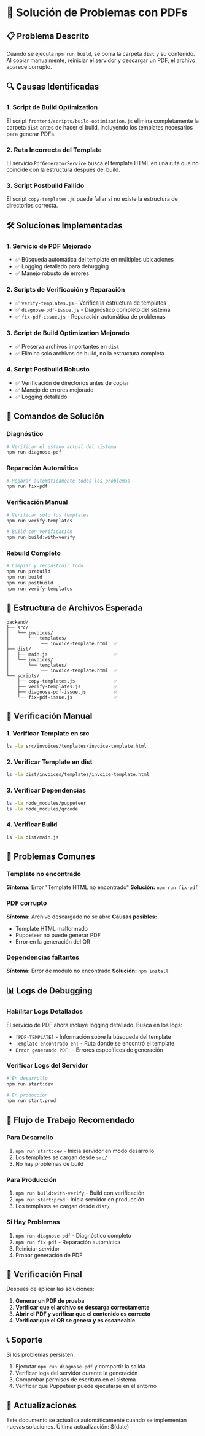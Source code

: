 # 🔧 Solución de Problemas con PDFs

## 📋 Problema Descrito
Cuando se ejecuta `npm run build`, se borra la carpeta `dist` y su contenido. Al copiar manualmente, reiniciar el servidor y descargar un PDF, el archivo aparece corrupto.

## 🔍 Causas Identificadas

### 1. **Script de Build Optimization**
El script `frontend/scripts/build-optimization.js` elimina completamente la carpeta `dist` antes de hacer el build, incluyendo los templates necesarios para generar PDFs.

### 2. **Ruta Incorrecta del Template**
El servicio `PdfGeneratorService` busca el template HTML en una ruta que no coincide con la estructura después del build.

### 3. **Script Postbuild Fallido**
El script `copy-templates.js` puede fallar si no existe la estructura de directorios correcta.

## 🛠️ Soluciones Implementadas

### 1. **Servicio de PDF Mejorado**
- ✅ Búsqueda automática del template en múltiples ubicaciones
- ✅ Logging detallado para debugging
- ✅ Manejo robusto de errores

### 2. **Scripts de Verificación y Reparación**
- ✅ `verify-templates.js` - Verifica la estructura de templates
- ✅ `diagnose-pdf-issue.js` - Diagnóstico completo del sistema
- ✅ `fix-pdf-issue.js` - Reparación automática de problemas

### 3. **Script de Build Optimization Mejorado**
- ✅ Preserva archivos importantes en `dist`
- ✅ Elimina solo archivos de build, no la estructura completa

### 4. **Script Postbuild Robusto**
- ✅ Verificación de directorios antes de copiar
- ✅ Manejo de errores mejorado
- ✅ Logging detallado

## 🚀 Comandos de Solución

### Diagnóstico
```bash
# Verificar el estado actual del sistema
npm run diagnose-pdf
```

### Reparación Automática
```bash
# Reparar automáticamente todos los problemas
npm run fix-pdf
```

### Verificación Manual
```bash
# Verificar solo los templates
npm run verify-templates

# Build con verificación
npm run build:with-verify
```

### Rebuild Completo
```bash
# Limpiar y reconstruir todo
npm run prebuild
npm run build
npm run postbuild
npm run verify-templates
```

## 📁 Estructura de Archivos Esperada

```
backend/
├── src/
│   └── invoices/
│       └── templates/
│           └── invoice-template.html  ✅
├── dist/
│   ├── main.js                        ✅
│   └── invoices/
│       └── templates/
│           └── invoice-template.html  ✅
└── scripts/
    ├── copy-templates.js              ✅
    ├── verify-templates.js            ✅
    ├── diagnose-pdf-issue.js          ✅
    └── fix-pdf-issue.js               ✅
```

## 🔧 Verificación Manual

### 1. Verificar Template en src
```bash
ls -la src/invoices/templates/invoice-template.html
```

### 2. Verificar Template en dist
```bash
ls -la dist/invoices/templates/invoice-template.html
```

### 3. Verificar Dependencias
```bash
ls -la node_modules/puppeteer
ls -la node_modules/qrcode
```

### 4. Verificar Build
```bash
ls -la dist/main.js
```

## 🐛 Problemas Comunes

### Template no encontrado
**Síntoma:** Error "Template HTML no encontrado"
**Solución:** `npm run fix-pdf`

### PDF corrupto
**Síntoma:** Archivo descargado no se abre
**Causas posibles:**
- Template HTML malformado
- Puppeteer no puede generar PDF
- Error en la generación del QR

### Dependencias faltantes
**Síntoma:** Error de módulo no encontrado
**Solución:** `npm install`

## 📊 Logs de Debugging

### Habilitar Logs Detallados
El servicio de PDF ahora incluye logging detallado. Busca en los logs:
- `[PDF-TEMPLATE]` - Información sobre la búsqueda del template
- `Template encontrado en:` - Ruta donde se encontró el template
- `Error generando PDF:` - Errores específicos de generación

### Verificar Logs del Servidor
```bash
# En desarrollo
npm run start:dev

# En producción
npm run start:prod
```

## 🔄 Flujo de Trabajo Recomendado

### Para Desarrollo
1. `npm run start:dev` - Inicia servidor en modo desarrollo
2. Los templates se cargan desde `src/`
3. No hay problemas de build

### Para Producción
1. `npm run build:with-verify` - Build con verificación
2. `npm run start:prod` - Inicia servidor en producción
3. Los templates se cargan desde `dist/`

### Si Hay Problemas
1. `npm run diagnose-pdf` - Diagnóstico completo
2. `npm run fix-pdf` - Reparación automática
3. Reiniciar servidor
4. Probar generación de PDF

## 🎯 Verificación Final

Después de aplicar las soluciones:

1. **Generar un PDF de prueba**
2. **Verificar que el archivo se descarga correctamente**
3. **Abrir el PDF y verificar que el contenido es correcto**
4. **Verificar que el QR se genera y es escaneable**

## 📞 Soporte

Si los problemas persisten:

1. Ejecutar `npm run diagnose-pdf` y compartir la salida
2. Verificar logs del servidor durante la generación
3. Comprobar permisos de escritura en el sistema
4. Verificar que Puppeteer puede ejecutarse en el entorno

## 🔄 Actualizaciones

Este documento se actualiza automáticamente cuando se implementan nuevas soluciones. Última actualización: $(date) 